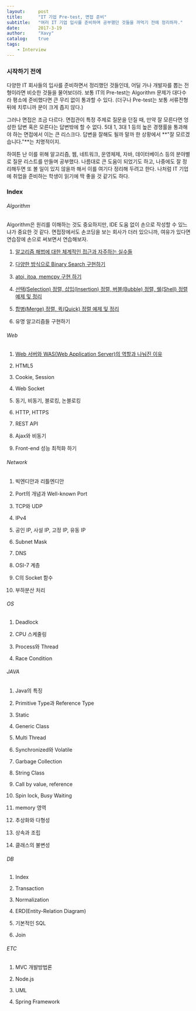 ```yaml
---
layout:     post
title:      "IT 기업 Pre-test, 면접 준비"
subtitle:   "여러 IT 기업 입사를 준비하며 공부했던 것들을 까먹기 전에 정리하자."
date:       2017-3-19
author:     "Xavy"
catalog:    true
tags:
    - Interview
---
```


### 시작하기 전에

다양한 IT 회사들의 입사를 준비하면서 정리했던 것들인데, 어딜 가나 개발자를 뽑는 전형이라면 비슷한 것들을 물어보더라. 보통 IT의 Pre-test는 Algorithm 문제가 대다수라 평소에 준비했다면 큰 무리 없이 통과할 수 있다. (더구나 Pre-test는 보통 서류전형 뒤에 치루니까 문이 크게 좁지 않다.)

그러나 면접은 조금 다르다. 면접관이 특정 주제로 질문을 던질 때, 만약 잘 모른다면 엉성한 답변 혹은 모른다는 답변밖에 할 수 없다. 5대 1, 3대 1 등의 높은 경쟁률을 통과해야 하는 면접에서 이는 큰 리스크다. 답변을 잘해도 될까 말까 한 상황에서 **"잘 모르겠습니다."**는 치명적이지.

하여튼 난 이를 위해 알고리즘, 웹, 네트워크, 운영체제, 자바, 데이터베이스 등의 분야별로 질문 리스트를 만들며 공부했다. 나름대로 큰 도움이 되었기도 하고, 나중에도 잘 정리해두면 또 볼 일이 있지 않을까 해서 이를 여기다 정리해 두려고 한다. 나처럼 IT 기업에 취업을 준비하는 학생이 읽기에 딱 좋을 것 같기도 하다.

### Index

###### Algorithm

Algorithm은 원리를 이해하는 것도 중요하지만, IDE 도움 없이 손으로 작성할 수 있느냐가 중요한 것 같다. 면접장에서도 손코딩을 보는 회사가 더러 있으니까, 여유가 있다면 연습장에 손으로 써보면서 연습해보자.

1. [알고리즘 해법에 대한 체계적인 접근과 자주하는 실수들](https://dodo4513.github.io/2017/04/13/algorithm_traning/)

2. [다양한 방식으로 Binary Search 구현하기](https://dodo4513.github.io/2017/03/19/binary_search/)

3. [atoi, itoa, memcpy 구현 하기](https://dodo4513.github.io/2017/03/25/atoi_itoa_memcpy/)

4. [선택(Selection) 정렬, 삽입(Insertion) 정렬, 버블(Bubble) 정렬, 쉘(Shell) 정렬 예제 및 정리](https://dodo4513.github.io/2017/03/26/sort_1/)

5. [합병(Merge) 정렬, 퀵(Quick) 정렬 예제 및 정리](https://dodo4513.github.io/2017/04/09/sort_2/)

6. 유명 알고리즘들 구현하기

###### Web

1. [Web 서버와 WAS(Web Application Server)의 역할과 나눠진 이유](https://dodo4513.github.io/2017/06/18/server_architecture/)

2. HTML5

3. Cookie, Session

4. Web Socket

5. 동기, 비동기, 블로킹, 논블로킹

6. HTTP, HTTPS

7. REST API

8. Ajax와 비동기

9. Front-end 성능 최적화 하기

###### Network

1. 빅엔디안과 리틀엔디안

2. Port의 개념과 Well-known Port

3. TCP와 UDP

4. IPv4

5. 공인 IP, 사설 IP, 고정 IP, 유동 IP

6. Subnet Mask

7. DNS

8. OSI-7 계층

9. C의 Socket 함수

10. 부하분산 처리

###### OS

1. Deadlock

2. CPU 스케줄링

3. Process와 Thread

4. Race Condition

###### JAVA

1. Java의 특징

2. Primitive Type과 Reference Type

3. Static

4. Generic Class

5. Multi Thread

6. Synchronized와 Volatile

7. Garbage Collection

8. String Class

9. Call by value, reference

10. Spin lock, Busy Waiting

11. memory 영역

12. 추상화와 다형성

13. 상속과 조립

14. 클래스의 불변성

###### DB

1. Index

2. Transaction

3. Normalization

4. ERD(Entity-Relation Diagram)

5. 기본적인 SQL

6. Join

###### ETC

1. MVC 개발방법론

2. Node.js

3. UML

4. Spring Framework